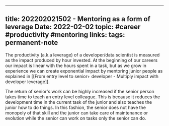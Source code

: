 
---
title: 202202021502 - Mentoring as a form of leverage
Date: 2022-02-02
topic: #career #productivity #mentoring
links:
tags: permanent-note 
---

The productivity (a.k.a leverage) of a developer/data scientist is measured as the impact produced by hour invested. At the beginning of our careers our impact is linear with the hours spent in a task, but as we grow in experience we can create exponential impact by mentoring junior people as explained in [[From entry level to senior+ developer - Multiply impact with developer leverage]].

The return of senior's work can be highly increased if the senior person takes time to teach an entry level colleague. This is because it reduces the development time in the current task of the junior and also teaches the junior how to do things. In this fashion, the senior does not have the monopoly of that skill and the junior can take care of maintenance or evolution while the senior can work on tasks only the senior can do.




